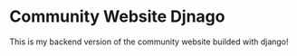 # Community Website Djnago
This is my backend version of the community website builded with django! 

